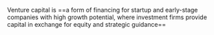 Venture capital is ==a form of financing for startup and early-stage companies with high growth potential, where investment firms provide capital in exchange for equity and strategic guidance==
